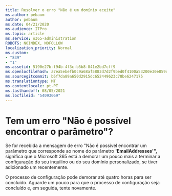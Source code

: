 ```yaml
---
title: Resolver o erro "Não é um domínio aceite"
ms.author: pebaum
author: pebaum
ms.date: 04/21/2020
ms.audience: ITPro
ms.topic: article
ms.service: o365-administration
ROBOTS: NOINDEX, NOFOLLOW
localization_priority: Normal
ms.custom:
- "839"
- "1"
ms.assetid: 5190e27b-f94b-4f3c-b5b8-841e2bd7cff9
ms.openlocfilehash: a7ea5ebefb0c9a68af5883d7d2f9bed0f4100a53200e30e859d6f90ee519779f
ms.sourcegitcommit: b5f7da89a650d2915dc652449623c78be6247175
ms.translationtype: MT
ms.contentlocale: pt-PT
ms.lasthandoff: 08/05/2021
ms.locfileid: "54093069"
---
```

# <a name="got-a-parameter-cannot-be-found-error"></a>Tem um erro "Não é possível encontrar o parâmetro"?

Se for recebida a mensagem de erro "Não é possível encontrar um parâmetro que corresponde ao nome do parâmetro **'EmailAddresses'",** significa que o Microsoft 365 está a demorar um pouco mais a terminar a configuração do seu inquilino ou do seu domínio personalizado, se tiver adicionado um recentemente.
  
O processo de configuração pode demorar até quatro horas para ser concluído. Aguarde um pouco para que o processo de configuração seja concluído e, em seguida, tente novamente.
  